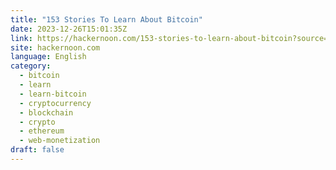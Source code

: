 ```yaml
---
title: "153 Stories To Learn About Bitcoin"
date: 2023-12-26T15:01:35Z
link: https://hackernoon.com/153-stories-to-learn-about-bitcoin?source=rss&utm_medium=RSS&utm_source=news.12bit.vn
site: hackernoon.com
language: English
category:
  - bitcoin
  - learn
  - learn-bitcoin
  - cryptocurrency
  - blockchain
  - crypto
  - ethereum
  - web-monetization
draft: false
---
```

